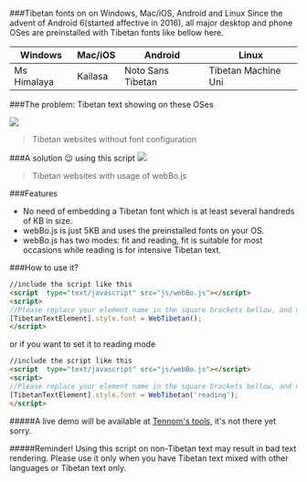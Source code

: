 ###Tibetan fonts on on Windows, Mac/iOS, Android and Linux
Since the advent of Android 6(started affective in 2016), all major desktop and phone OSes are preinstalled with Tibetan fonts like bellow here.

| Windows  | Mac/iOS | Android | Linux |
| ------------- | ------------- | ------------- | ------------- |
| Ms Himalaya  | Kailasa  | Noto Sans Tibetan | Tibetan Machine Uni


###The problem: Tibetan text showing on these OSes

![](https://github.com/tennom/TibetanWebFont/webTibetanB.jpg)

> Tibetan websites without font configuration

###A solution :wink: using this script
![](https://github.com/tennom/TibetanWebFont/webTibetanA.jpg)

> Tibetan websites with usage of webBo.js


###Features

- No need of embedding a Tibetan font which is at least several handreds of KB in size.
- webBo.js is just 5KB and uses the preinstalled fonts on your OS.
- webBo.js has two modes: fit and reading, fit is suitable for most occasions while reading is for 
intensive Tibetan text.

###How to use it?

```html
//include the script like this
<script  type="text/javascript" src="js/webBo.js"></script>
<script>
//Please replace your element name in the square brackets bellow, and no brackets.
[TibetanTextElement].style.font = WebTibetan();
</script>
```
or if you want to set it to reading mode
```html
//include the script like this
<script  type="text/javascript" src="js/webBo.js"></script>
<script>
//Please replace your element name in the square brackets bellow, and no brackets.
[TibetanTextElement].style.font = WebTibetan('reading');
</script>
```
#####A live demo will be available at [Tennom's tools](https://tennom.net/tools/webBo "Web Bo Demo"), it's not there yet sorry.

#####Reminder! Using this script on non-Tibetan text may result in bad text rendering. Please use it only when you have Tibetan text mixed with other languages or Tibetan text only.

